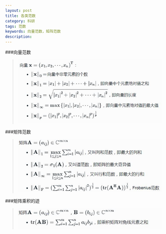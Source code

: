 ```yaml
---
layout: post
title: 各类范数
category: 科研
tags: 范数
keywords: 向量范数，矩阵范数
description: 
---
```


###向量范数
>![vector_norms](/public/img/vector_norms.jpg)


###矩阵范数
>![matrix_norms](/public/img/matrix_norms.jpg)


###矩阵乘积的迹
>![trace](/public/img/trace.jpg)